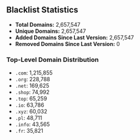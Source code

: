 ## Blacklist Statistics

- **Total Domains:** 2,657,547
- **Unique Domains:** 2,657,547
- **Added Domains Since Last Version:** 2,657,547
- **Removed Domains Since Last Version:** 0

### Top-Level Domain Distribution

-  `.com`: 1,215,855
-  `.org`: 228,788
-  `.net`: 169,625
-  `.shop`: 74,992
-  `.top`: 65,259
-  `.io`: 63,786
-  `.xyz`: 60,032
-  `.pl`: 48,711
-  `.info`: 43,565
-  `.fr`: 35,821
